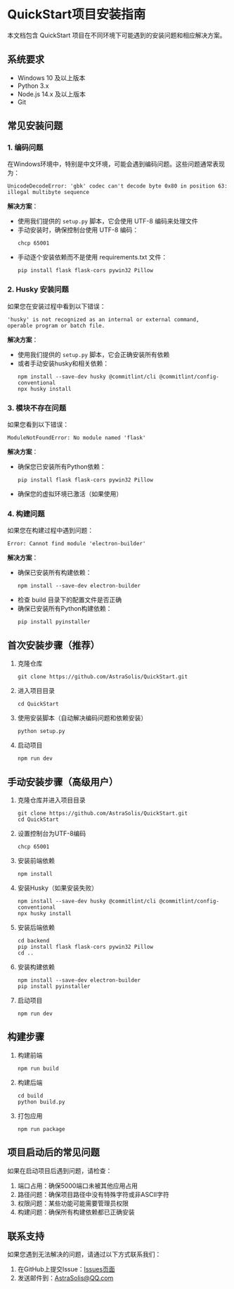 # QuickStart项目安装指南

本文档包含 QuickStart 项目在不同环境下可能遇到的安装问题和相应解决方案。

## 系统要求

- Windows 10 及以上版本
- Python 3.x
- Node.js 14.x 及以上版本
- Git

## 常见安装问题

### 1. 编码问题

在Windows环境中，特别是中文环境，可能会遇到编码问题。这些问题通常表现为：

```
UnicodeDecodeError: 'gbk' codec can't decode byte 0x80 in position 63: illegal multibyte sequence
```

**解决方案**：
- 使用我们提供的 `setup.py` 脚本，它会使用 UTF-8 编码来处理文件
- 手动安装时，确保控制台使用 UTF-8 编码：
  ```
  chcp 65001
  ```
- 手动逐个安装依赖而不是使用 requirements.txt 文件：
  ```
  pip install flask flask-cors pywin32 Pillow
  ```

### 2. Husky 安装问题

如果您在安装过程中看到以下错误：

```
'husky' is not recognized as an internal or external command,
operable program or batch file.
```

**解决方案**：
- 使用我们提供的 `setup.py` 脚本，它会正确安装所有依赖
- 或者手动安装husky和相关依赖：
  ```
  npm install --save-dev husky @commitlint/cli @commitlint/config-conventional
  npx husky install
  ```

### 3. 模块不存在问题

如果您看到以下错误：

```
ModuleNotFoundError: No module named 'flask'
```

**解决方案**：
- 确保您已安装所有Python依赖：
  ```
  pip install flask flask-cors pywin32 Pillow
  ```
- 确保您的虚拟环境已激活（如果使用）

### 4. 构建问题

如果您在构建过程中遇到问题：

```
Error: Cannot find module 'electron-builder'
```

**解决方案**：
- 确保已安装所有构建依赖：
  ```
  npm install --save-dev electron-builder
  ```
- 检查 build 目录下的配置文件是否正确
- 确保已安装所有Python构建依赖：
  ```
  pip install pyinstaller
  ```

## 首次安装步骤（推荐）

1. 克隆仓库
   ```
   git clone https://github.com/AstraSolis/QuickStart.git
   ```

2. 进入项目目录
   ```
   cd QuickStart
   ```

3. 使用安装脚本（自动解决编码问题和依赖安装）
   ```
   python setup.py
   ```

4. 启动项目
   ```
   npm run dev
   ```

## 手动安装步骤（高级用户）

1. 克隆仓库并进入项目目录
   ```
   git clone https://github.com/AstraSolis/QuickStart.git
   cd QuickStart
   ```

2. 设置控制台为UTF-8编码
   ```
   chcp 65001
   ```

3. 安装前端依赖
   ```
   npm install
   ```

4. 安装Husky（如果安装失败）
   ```
   npm install --save-dev husky @commitlint/cli @commitlint/config-conventional
   npx husky install
   ```

5. 安装后端依赖
   ```
   cd backend
   pip install flask flask-cors pywin32 Pillow
   cd ..
   ```

6. 安装构建依赖
   ```
   npm install --save-dev electron-builder
   pip install pyinstaller
   ```

7. 启动项目
   ```
   npm run dev
   ```

## 构建步骤

1. 构建前端
   ```
   npm run build
   ```

2. 构建后端
   ```
   cd build
   python build.py
   ```

3. 打包应用
   ```
   npm run package
   ```

## 项目启动后的常见问题

如果在启动项目后遇到问题，请检查：

1. 端口占用：确保5000端口未被其他应用占用
2. 路径问题：确保项目路径中没有特殊字符或非ASCII字符
3. 权限问题：某些功能可能需要管理员权限
4. 构建问题：确保所有构建依赖都已正确安装

## 联系支持

如果您遇到无法解决的问题，请通过以下方式联系我们：

1. 在GitHub上提交Issue：[Issues页面](https://github.com/AstraSolis/QuickStart/issues)
2. 发送邮件到：AstraSolis@QQ.com